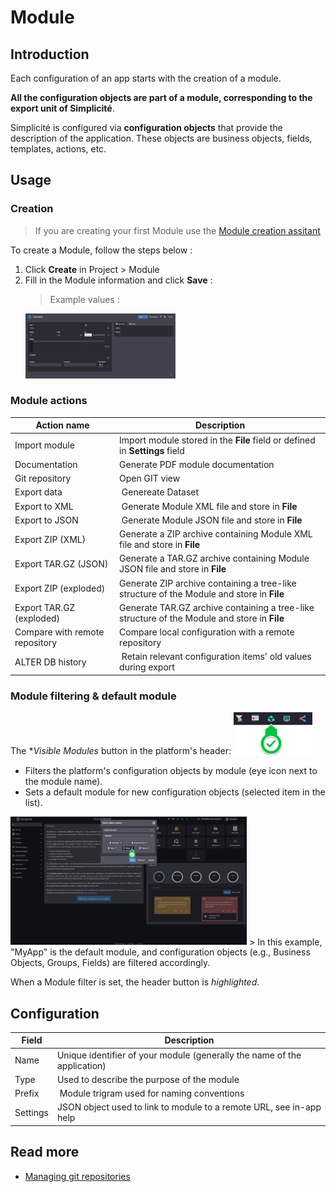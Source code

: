 # Module

## Introduction

Each configuration of an app starts with the creation of a module.

**All the configuration objects are part of a module, corresponding to the export unit of Simplicité**.

Simplicité is configured via **configuration objects** that provide the description of the application. These objects are business objects, fields, templates, actions, etc.

## Usage

### Creation 

> If you are creating your first Module use the [Module creation assitant](/lesson/tutorial/getting-started/module)

To create a Module, follow the steps below :
1. Click **Create** in Project > Module
2. Fill in the Module information and click **Save** :  
    > Example values :  
    <img src="module-values.png" alt="modeler" width="50%"/>

### Module actions

| Action name | Description |
| ----- | ----------- |
| Import module | Import module stored in the **File** field or defined in **Settings** field |
| Documentation | Generate PDF module documentation |
| Git repository | Open GIT view |
| Export data | Genereate Dataset |
| Export to XML | Generate Module XML file and store in **File** |
| Export to JSON | Generate Module JSON file and store in **File** |
| Export ZIP (XML) | Generate a ZIP archive containing Module XML file and store in **File** |
| Export TAR.GZ (JSON) | Generate a TAR.GZ archive containing Module JSON file and store in **File** |
| Export ZIP (exploded) | Generate ZIP archive containing a tree-like structure of the Module and store in **File** |
| Export TAR.GZ (exploded) | Generate TAR.GZ archive containing a tree-like structure of the Module and store in **File** |
| Compare with remote repository | Compare local configuration with a remote repository |
| ALTER DB history | Retain relevant configuration items' old values during export |

### Module filtering & default module

The **Visible Modules* button in the platform's header: <img src="header-button.png" alt="button" width="25%"/>
- Filters the platform's configuration objects by module (eye icon next to the module name).
- Sets a default module for new configuration objects (selected item in the list).  
<img src="visible-modules.png" alt="modeler" width="75%"/>  
> In this example, "MyApp" is the default module, and configuration objects (e.g., Business Objects, Groups, Fields) are filtered accordingly.

When a Module filter is set, the header button is *highlighted*.

## Configuration 

| Field | Description |
| ----- | ----------- |
| Name | Unique identifier of your module (generally the name of the application) |
| Type | Used to describe the purpose of the module |
| Prefix | Module trigram used for naming conventions |
| Settings | JSON object used to link to module to a remote URL, see in-app help |

## Read more

- [Managing git repositories](/lesson/docs/integration/webservices/git-repositories)